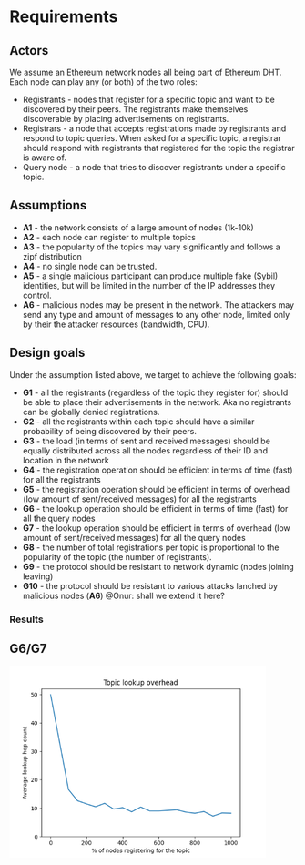 # Requirements

## Actors
We assume an Ethereum network nodes all being part of Ethereum DHT. Each node can play any (or both) of the two roles: 
* Registrants - nodes that register for a specific topic and want to be discovered by their peers. The registrants make themselves discoverable by placing advertisements on registrants. 
* Registrars - a node that accepts registrations made by registrants and respond to topic queries. When asked for a specific topic, a registrar should respond with registrants that registered for the topic the registrar is aware of. 
* Query node - a node that tries to discover registrants under a specific topic. 

## Assumptions
* **A1** - the network consists of a large amount of nodes (1k-10k)
* **A2** - each node can register to multiple topics
* **A3** - the popularity of the topics may vary significantly and follows a zipf distribution
* **A4** - no single node can be trusted.
* **A5** - a single malicious participant can produce multiple fake (Sybil) identities, but will be limited in the number of the IP addresses they control. 
* **A6** - malicious nodes may be present in the network. The attackers may send any type and amount of messages to any other node, limited only by their the attacker resources (bandwidth, CPU). 


## Design goals
Under the assumption listed above, we target to achieve the following goals:
* **G1** - all the registrants (regardless of the topic they register for) should be able to place their advertisements in the network. Aka no registrants can be globally denied registrations.
* **G2** - all the registrants within each topic should have a similar probability of being discovered by their peers. 
* **G3** - the load (in terms of sent and received messages) should be equally distributed across all the nodes regardless of their ID and location in the network
* **G4** - the registration operation should be efficient in terms of time (fast) for all the registrants
* **G5** - the registration operation should be efficient in terms of overhead (low amount of sent/received messages) for all the registrants
* **G6** - the lookup operation should be efficient in terms of time (fast) for all the query nodes
* **G7** - the lookup operation should be efficient in terms of overhead (low amount of sent/received messages) for all the query nodes
* **G8** - the number of total registrations per topic is proportional to the popularity of the topic (the number of registrants).
* **G9** - the protocol should be resistant to network dynamic (nodes joining leaving)
* **G10** - the protocol should be resistant to various attacks lanched by malicious nodes (**A6**) @Onur: shall we extend it here?

### Results

## G6/G7
<p float="left">
  <img src="./imgs/g7.png" width="450" />
</p>
